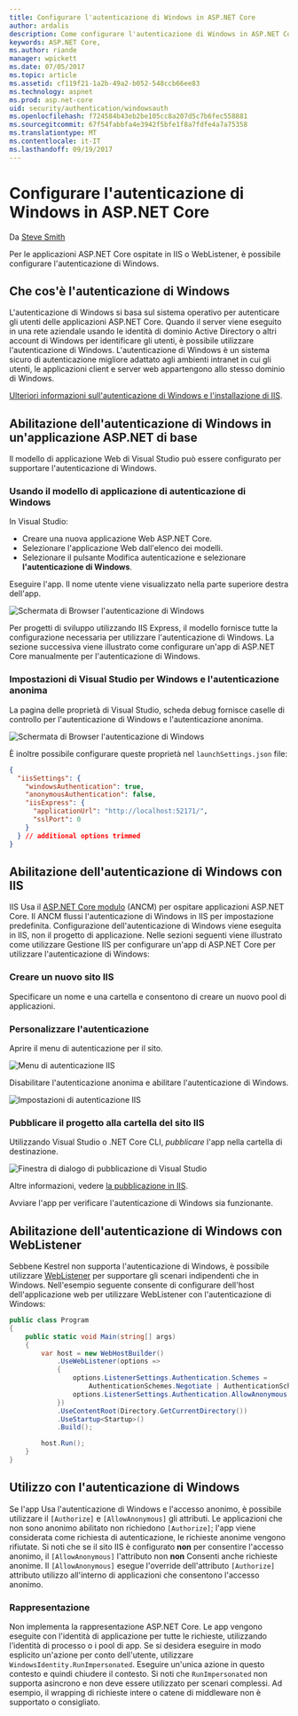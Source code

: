 ```yaml
---
title: Configurare l'autenticazione di Windows in ASP.NET Core
author: ardalis
description: Come configurare l'autenticazione di Windows in ASP.NET Core
keywords: ASP.NET Core,
ms.author: riande
manager: wpickett
ms.date: 07/05/2017
ms.topic: article
ms.assetid: cf119f21-1a2b-49a2-b052-548ccb66ee83
ms.technology: aspnet
ms.prod: asp.net-core
uid: security/authentication/windowsauth
ms.openlocfilehash: f724584b43eb2be105cc8a207d5c7b6fec558881
ms.sourcegitcommit: 67f54fabbfa4e3942f5bfe1f8a7fdfe4a7a75358
ms.translationtype: MT
ms.contentlocale: it-IT
ms.lasthandoff: 09/19/2017
---
```

# <a name="configure-windows-authentication-in-aspnet-core"></a>Configurare l'autenticazione di Windows in ASP.NET Core

Da [Steve Smith](https://ardalis.com)

Per le applicazioni ASP.NET Core ospitate in IIS o WebListener, è possibile configurare l'autenticazione di Windows.

## <a name="what-is-windows-authentication"></a>Che cos'è l'autenticazione di Windows

L'autenticazione di Windows si basa sul sistema operativo per autenticare gli utenti delle applicazioni ASP.NET Core. Quando il server viene eseguito in una rete aziendale usando le identità di dominio Active Directory o altri account di Windows per identificare gli utenti, è possibile utilizzare l'autenticazione di Windows. L'autenticazione di Windows è un sistema sicuro di autenticazione migliore adattato agli ambienti intranet in cui gli utenti, le applicazioni client e server web appartengono allo stesso dominio di Windows.

[Ulteriori informazioni sull'autenticazione di Windows e l'installazione di IIS](https://docs.microsoft.com/iis/configuration/system.webServer/security/authentication/windowsAuthentication/).

## <a name="enabling-windows-authentication-in-an-aspnet-core-application"></a>Abilitazione dell'autenticazione di Windows in un'applicazione ASP.NET di base

Il modello di applicazione Web di Visual Studio può essere configurato per supportare l'autenticazione di Windows.

### <a name="using-the-windows-authentication-app-template"></a>Usando il modello di applicazione di autenticazione di Windows

In Visual Studio:
* Creare una nuova applicazione Web ASP.NET Core. 
* Selezionare l'applicazione Web dall'elenco dei modelli.
* Selezionare il pulsante Modifica autenticazione e selezionare **l'autenticazione di Windows**. 

Eseguire l'app. Il nome utente viene visualizzato nella parte superiore destra dell'app.

![Schermata di Browser l'autenticazione di Windows](windowsauth/_static/browser-screenshot.png)

Per progetti di sviluppo utilizzando IIS Express, il modello fornisce tutte la configurazione necessaria per utilizzare l'autenticazione di Windows. La sezione successiva viene illustrato come configurare un'app di ASP.NET Core manualmente per l'autenticazione di Windows.

### <a name="visual-studio-settings-for-windows-and-anonymous-authentication"></a>Impostazioni di Visual Studio per Windows e l'autenticazione anonima

La pagina delle proprietà di Visual Studio, scheda debug fornisce caselle di controllo per l'autenticazione di Windows e l'autenticazione anonima.

![Schermata di Browser l'autenticazione di Windows](windowsauth/_static/vs-auth-property-menu.png)

È inoltre possibile configurare queste proprietà nel `launchSettings.json` file:

```json
{
  "iisSettings": {
    "windowsAuthentication": true,
    "anonymousAuthentication": false,
    "iisExpress": {
      "applicationUrl": "http://localhost:52171/",
      "sslPort": 0
    }
  } // additional options trimmed
}
```

## <a name="enabling-windows-authentication-with-iis"></a>Abilitazione dell'autenticazione di Windows con IIS

IIS Usa il [ASP.NET Core modulo](xref:fundamentals/servers/aspnet-core-module) (ANCM) per ospitare applicazioni ASP.NET Core. Il ANCM flussi l'autenticazione di Windows in IIS per impostazione predefinita. Configurazione dell'autenticazione di Windows viene eseguita in IIS, non il progetto di applicazione. Nelle sezioni seguenti viene illustrato come utilizzare Gestione IIS per configurare un'app di ASP.NET Core per utilizzare l'autenticazione di Windows:

### <a name="create-a-new-iis-site"></a>Creare un nuovo sito IIS

Specificare un nome e una cartella e consentono di creare un nuovo pool di applicazioni.

### <a name="customize-authentication"></a>Personalizzare l'autenticazione

Aprire il menu di autenticazione per il sito.

![Menu di autenticazione IIS](windowsauth/_static/iis-authentication-menu.png)

Disabilitare l'autenticazione anonima e abilitare l'autenticazione di Windows.

![Impostazioni di autenticazione IIS](windowsauth/_static/iis-auth-settings.png)

### <a name="publish-your-project-to-the-iis-site-folder"></a>Pubblicare il progetto alla cartella del sito IIS

Utilizzando Visual Studio o .NET Core CLI, *pubblicare* l'app nella cartella di destinazione.

![Finestra di dialogo di pubblicazione di Visual Studio](windowsauth/_static/vs-publish-app.png)

Altre informazioni, vedere [la pubblicazione in IIS](xref:publishing/iis).

Avviare l'app per verificare l'autenticazione di Windows sia funzionante.

## <a name="enabling-windows-authentication-with-weblistener"></a>Abilitazione dell'autenticazione di Windows con WebListener

Sebbene Kestrel non supporta l'autenticazione di Windows, è possibile utilizzare [WebListener](xref:fundamentals/servers/weblistener) per supportare gli scenari indipendenti che in Windows. Nell'esempio seguente consente di configurare dell'host dell'applicazione web per utilizzare WebListener con l'autenticazione di Windows:

```csharp
public class Program
{
    public static void Main(string[] args)
    {
        var host = new WebHostBuilder()
            .UseWebListener(options =>
            {
                options.ListenerSettings.Authentication.Schemes = 
                    AuthenticationSchemes.Negotiate | AuthenticationSchemes.NTLM;
                options.ListenerSettings.Authentication.AllowAnonymous = false;
            })
            .UseContentRoot(Directory.GetCurrentDirectory())
            .UseStartup<Startup>()
            .Build();

        host.Run();
    }
}
```

## <a name="working-with-windows-authentication"></a>Utilizzo con l'autenticazione di Windows

Se l'app Usa l'autenticazione di Windows e l'accesso anonimo, è possibile utilizzare il ``[Authorize]`` e ``[AllowAnonymous]`` gli attributi. Le applicazioni che non sono anonimo abilitato non richiedono ``[Authorize]``; l'app viene considerata come richiesta di autenticazione, le richieste anonime vengono rifiutate. Si noti che se il sito IIS è configurato **non** per consentire l'accesso anonimo, il ``[AllowAnonymous]`` l'attributo non **non** Consenti anche richieste anonime. Il ``[AllowAnonymous]`` esegue l'override dell'attributo ``[Authorize]`` attributo utilizzo all'interno di applicazioni che consentono l'accesso anonimo.

### <a name="impersonation"></a>Rappresentazione

Non implementa la rappresentazione ASP.NET Core. Le app vengono eseguite con l'identità di applicazione per tutte le richieste, utilizzando l'identità di processo o i pool di app. Se si desidera eseguire in modo esplicito un'azione per conto dell'utente, utilizzare ``WindowsIdentity.RunImpersonated``. Eseguire un'unica azione in questo contesto e quindi chiudere il contesto. Si noti che ``RunImpersonated`` non supporta asincrono e non deve essere utilizzato per scenari complessi. Ad esempio, il wrapping di richieste intere o catene di middleware non è supportato o consigliato.
